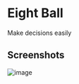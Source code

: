 # Eight Ball
Make decisions easily
## Screenshots
![image](https://user-images.githubusercontent.com/67456566/192208163-f76d2fe3-5dbf-44a7-9933-f0929251f6c6.png)

